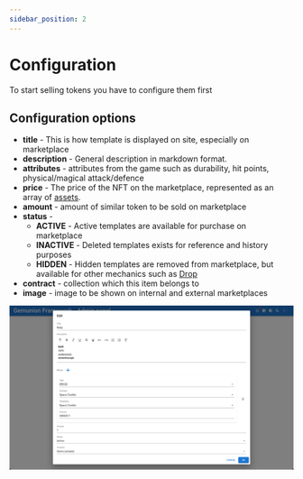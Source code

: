 ```yaml
---
sidebar_position: 2
---
```


# Configuration

To start selling tokens you have to configure them first

## Configuration options

- **title** - This is how template is displayed on site, especially on marketplace
- **description** - General description in markdown format.
- **attributes** - attributes from the game such as durability, hit points, physical/magical attack/defence
- **price** - The price of the NFT on the marketplace, represented as an array of [assets](/admin/miscellaneous/asset). 
- **amount** - amount of similar token to be sold on marketplace
- **status** - 
  - **ACTIVE** - Active templates are available for purchase on marketplace
  - **INACTIVE** - Deleted templates exists for reference and history purposes
  - **HIDDEN** - Hidden templates are removed from marketplace, but available for other mechanics such as [Drop](/admin/mechanics-simple/drop/)
- **contract** - collection which this item belongs to
- **image** - image to be shown on internal and external marketplaces

![ERC721 template edit dialog](/img/admin/hierarchy/erc721/template_edit_dialog.png)
